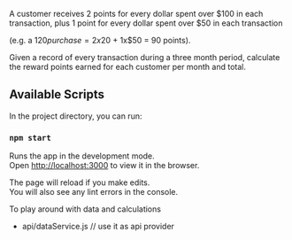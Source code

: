 A customer receives 2 points for every dollar spent over $100 in each transaction, plus 1 point for every dollar spent over $50 in each transaction

(e.g. a $120 purchase = 2x$20 + 1x$50 = 90 points).

Given a record of every transaction during a three month period, calculate the reward points earned for each customer per month and total.

## Available Scripts

In the project directory, you can run:

### `npm start`

Runs the app in the development mode.
<br />
Open [http://localhost:3000](http://localhost:3000) to view it in the browser.

The page will reload if you make edits.
<br />
You will also see any lint errors in the console.

To play around with data and calculations

- api/dataService.js // use it as api provider
